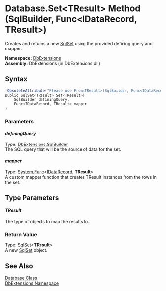Database.Set&lt;TResult> Method (SqlBuilder, Func&lt;IDataRecord, TResult>)
===========================================================================
Creates and returns a new [SqlSet<TResult>][1] using the provided defining query and mapper.

**Namespace:** [DbExtensions][2]  
**Assembly:** DbExtensions (in DbExtensions.dll)

Syntax
------

```csharp
[ObsoleteAttribute("Please use From<TResult>(SqlBuilder, Func<IDataRecord, TResult>) instead.")]
public SqlSet<TResult> Set<TResult>(
	SqlBuilder definingQuery,
	Func<IDataRecord, TResult> mapper
)
```

### Parameters

#### *definingQuery*
Type: [DbExtensions.SqlBuilder][3]  
The SQL query that will be the source of data for the set.

#### *mapper*
Type: [System.Func][4]&lt;[IDataRecord][5], **TResult**>  
A custom mapper function that creates TResult instances from the rows in the set.


Type Parameters
---------------

#### *TResult*
The type of objects to map the results to.

### Return Value
Type: [SqlSet][1]&lt;**TResult**>  
A new [SqlSet<TResult>][1] object.

See Also
--------
[Database Class][6]  
[DbExtensions Namespace][2]  

[1]: ../SqlSet_1/README.md
[2]: ../README.md
[3]: ../SqlBuilder/README.md
[4]: http://msdn.microsoft.com/en-us/library/bb549151
[5]: http://msdn.microsoft.com/en-us/library/93wb1heh
[6]: README.md